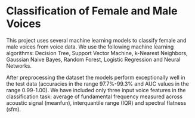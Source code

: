 # Classification of Female and Male Voices

This project uses several machine learning models to classify female and male voices from voice data. We use the following machine learning algorithms: Decision Tree, Support Vector Machine, k-Nearest Neighbors, Gaussian Naive Bayes, Random Forest, Logistic Regression and Neural Networks.

After preprocessing the dataset the models perform exceptionally well in the test data (accuracies in the range 97.7%-99.3% and AUC values in the range 0.99-1.00). We have included only three input voice features in the classification task: average of fundamental frequency measured across acoustic signal (meanfun), interquantile range (IQR) and spectral flatness (sfm).




